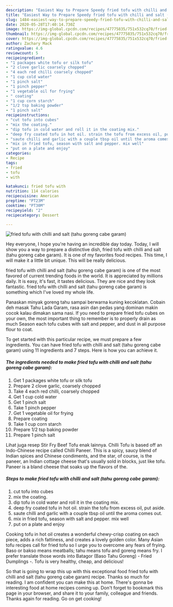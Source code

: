 ```yaml
---
description: "Easiest Way to Prepare Speedy fried tofu with chilli and salt (tahu goreng cabe garam)"
title: "Easiest Way to Prepare Speedy fried tofu with chilli and salt (tahu goreng cabe garam)"
slug: 1484-easiest-way-to-prepare-speedy-fried-tofu-with-chilli-and-salt-tahu-goreng-cabe-garam
date: 2020-05-28T17:40:14.730Z
image: https://img-global.cpcdn.com/recipes/47775835/751x532cq70/fried-tofu-with-chilli-and-salt-tahu-goreng-cabe-garam-recipe-main-photo.jpg
thumbnail: https://img-global.cpcdn.com/recipes/47775835/751x532cq70/fried-tofu-with-chilli-and-salt-tahu-goreng-cabe-garam-recipe-main-photo.jpg
cover: https://img-global.cpcdn.com/recipes/47775835/751x532cq70/fried-tofu-with-chilli-and-salt-tahu-goreng-cabe-garam-recipe-main-photo.jpg
author: Zachary Mack
ratingvalue: 4.6
reviewcount: 5
recipeingredient:
- "1 packages white tofu or silk tofu"
- "2 clove garlic coarsely chopped"
- "4 each red chilli coarsely chopped"
- "1 cup cold water"
- "1 pinch salt"
- "1 pinch pepper"
- "1 vegetable oil for frying"
- " coating"
- "1 cup corn starch"
- "1/2 tsp baking powder"
- "1 pinch salt"
recipeinstructions:
- "cut tofu into cubes"
- "mix the coating."
- "dip tofu in cold water and roll it in the coating mix."
- "deep fry coated tofu in hot oil. strain the tofu from excess oil, put aside."
- "saute chilli and garlic with a couple tbsp oil until the aroma comes out."
- "mix in fried tofu, season with salt and pepper. mix well"
- "put on a plate and enjoy"
categories:
- Recipe
tags:
- fried
- tofu
- with

katakunci: fried tofu with 
nutrition: 114 calories
recipecuisine: American
preptime: "PT23M"
cooktime: "PT30M"
recipeyield: "2"
recipecategory: Dessert

---
```



![fried tofu with chilli and salt (tahu goreng cabe garam)](https://img-global.cpcdn.com/recipes/47775835/751x532cq70/fried-tofu-with-chilli-and-salt-tahu-goreng-cabe-garam-recipe-main-photo.jpg)

Hey everyone, I hope you're having an incredible day today. Today, I will show you a way to prepare a distinctive dish, fried tofu with chilli and salt (tahu goreng cabe garam). It is one of my favorites food recipes. This time, I will make it a little bit unique. This will be really delicious.

fried tofu with chilli and salt (tahu goreng cabe garam) is one of the most favored of current trending foods in the world. It is appreciated by millions daily. It is easy, it's fast, it tastes delicious. They are nice and they look fantastic. fried tofu with chilli and salt (tahu goreng cabe garam) is something which I've loved my whole life.

Panaskan minyak goreng tahu sampai berwarna kuning kecoklatan. Cobain deh masak Tahu Lada Garam, rasa asin dan pedas yang dominan makin cocok kalau dimakan sama nasi. If you need to prepare fried tofu cubes on your own, the most important thing to remember is to properly drain as much Season each tofu cubes with salt and pepper, and dust in all purpose flour to coat.


To get started with this particular recipe, we must prepare a few ingredients. You can have fried tofu with chilli and salt (tahu goreng cabe garam) using 11 ingredients and 7 steps. Here is how you can achieve it.

<!--inarticleads1-->

##### The ingredients needed to make fried tofu with chilli and salt (tahu goreng cabe garam):

1. Get 1 packages white tofu or silk tofu
1. Prepare 2 clove garlic, coarsely chopped
1. Take 4 each red chilli, coarsely chopped
1. Get 1 cup cold water
1. Get 1 pinch salt
1. Take 1 pinch pepper
1. Get 1 vegetable oil for frying
1. Prepare  coating
1. Take 1 cup corn starch
1. Prepare 1/2 tsp baking powder
1. Prepare 1 pinch salt


Lihat juga resep Stir Fry Beef Tofu enak lainnya. Chilli Tofu is based off an Indo-Chinese recipe called Chilli Paneer. This is a spicy, saucy blend of Indian spices and Chinese condiments, and the star, of course, is the paneer, an Indian cottage cheese that&#39;s usually sold in blocks, just like tofu. Paneer is a bland cheese that soaks up the flavors of the. 

<!--inarticleads2-->

##### Steps to make fried tofu with chilli and salt (tahu goreng cabe garam):

1. cut tofu into cubes
1. mix the coating.
1. dip tofu in cold water and roll it in the coating mix.
1. deep fry coated tofu in hot oil. strain the tofu from excess oil, put aside.
1. saute chilli and garlic with a couple tbsp oil until the aroma comes out.
1. mix in fried tofu, season with salt and pepper. mix well
1. put on a plate and enjoy


Cooking tofu in hot oil creates a wonderful chewy-crisp coating on each piece, adds a rich fattiness, and creates a lovely golden color. Many Asian tofu recipes call for fried tofu so I urge you to overcome any fears of frying. Baso or bakso means meatballs; tahu means tofu and goreng means fry. I prefer translate those words into Batagor (Baso Tahu Goreng) - Fried Dumplings -. Tofu is very healthy, cheap, and delicious! 

So that is going to wrap this up with this exceptional food fried tofu with chilli and salt (tahu goreng cabe garam) recipe. Thanks so much for reading. I am confident you can make this at home. There's gonna be interesting food at home recipes coming up. Don't forget to bookmark this page in your browser, and share it to your family, colleague and friends. Thanks again for reading. Go on get cooking!
